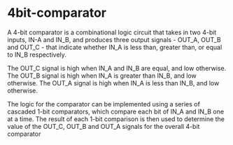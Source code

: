 # 4bit-comparator
A 4-bit comparator is a combinational logic circuit that takes in two 4-bit inputs, IN-A and IN_B, and produces three output signals - OUT_A, OUT_B and OUT_C - that indicate whether IN_A is less than, greater than, or equal to IN_B respectively.

The OUT_C signal is high when IN_A and IN_B are equal, and low otherwise. The OUT_B signal is high when IN_A is greater than IN_B, and low otherwise. The OUT_A signal is high when IN_A is less than IN_B, and low otherwise.

The logic for the comparator can be implemented using a series of cascaded 1-bit comparators, which compare each bit of IN_A and IN_B one at a time. The result of each 1-bit comparison is then used to determine the value of the OUT_C, OUT_B and OUT_A signals for the overall 4-bit comparator
